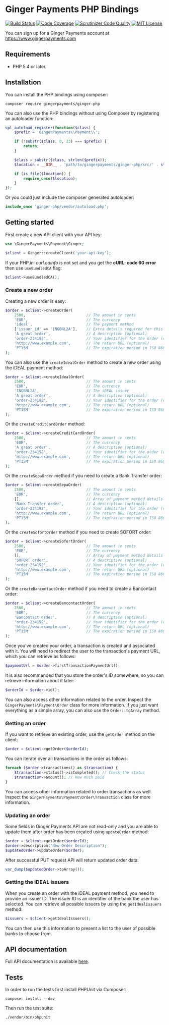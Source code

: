 # Ginger Payments PHP Bindings

[![Build Status](https://travis-ci.org/gingerpayments/ginger-php.svg)](https://travis-ci.org/gingerpayments/ginger-php)
[![Code Coverage](https://scrutinizer-ci.com/g/gingerpayments/ginger-php/badges/coverage.png?b=master)](https://scrutinizer-ci.com/g/gingerpayments/ginger-php/?branch=master)
[![Scrutinizer Code Quality](https://scrutinizer-ci.com/g/gingerpayments/ginger-php/badges/quality-score.png?b=master)](https://scrutinizer-ci.com/g/gingerpayments/ginger-php/?branch=master)
[![MIT License](https://img.shields.io/badge/license-MIT-brightgreen.svg)](https://github.com/gingerpayments/ginger-php/blob/master/LICENSE)

You can sign up for a Ginger Payments account at https://www.gingerpayments.com

## Requirements

* PHP 5.4 or later.

## Installation

You can install the PHP bindings using composer:

```
composer require gingerpayments/ginger-php
```

You can also use the PHP bindings without using Composer by registering an autoloader function:

```php
spl_autoload_register(function($class) {
    $prefix = 'GingerPayments\\Payment\\';

    if (!substr($class, 0, 23) === $prefix) {
        return;
    }

    $class = substr($class, strlen($prefix));
    $location = __DIR__ . 'path/to/gingerpayments/ginger-php/src/' . str_replace('\\', '/', $class) . '.php';

    if (is_file($location)) {
        require_once($location);
    }
});
```

Or you could just include the composer generated autoloader:

```php
include_once 'ginger-php/vendor/autoload.php';
```

## Getting started

First create a new API client with your API key:

```php
use \GingerPayments\Payment\Ginger;

$client = Ginger::createClient('your-api-key');
```

If your PHP.ini *curl.cainfo* is not set and you get the **cURL: code 60 error** then use `useBundledCA` flag:

```php
$client->useBundledCA();
```

### Create a new order

Creating a new order is easy:

```php
$order = $client->createOrder(
    2500,                           // The amount in cents
    'EUR',                          // The currency
    'ideal',                        // The payment method
    ['issuer_id' => 'INGBNL2A'],    // Extra details required for this payment method
    'A great order',                // A description (optional)
    'order-234192',                 // Your identifier for the order (optional)
    'http://www.example.com',       // The return URL (optional)
    'PT15M'                         // The expiration period in ISO 8601 format (optional)
);
```

You can also use the `createIdealOrder` method to create a new order using the iDEAL payment method:

```php
$order = $client->createIdealOrder(
    2500,                           // The amount in cents
    'EUR',                          // The currency
    'INGBNL2A',                     // The iDEAL issuer
    'A great order',                // A description (optional)
    'order-234192',                 // Your identifier for the order (optional)
    'http://www.example.com',       // The return URL (optional)
    'PT15M'                         // The expiration period in ISO 8601 format (optional)
);
```

Or the `createCreditCardOrder` method:

```php
$order = $client->createCreditCardOrder(
    2500,                           // The amount in cents
    'EUR',                          // The currency
    'A great order',                // A description (optional)
    'order-234192',                 // Your identifier for the order (optional)
    'http://www.example.com',       // The return URL (optional)
    'PT15M'                         // The expiration period in ISO 8601 format (optional)
);
```

Or the `createSepaOrder` method if you need to create a Bank Transfer order:

```php
$order = $client->createSepaOrder(
    2500,                           // The amount in cents
    'EUR',                          // The currency
    [],                             // Array of payment method details
    'Bank Transfer order',          // A description (optional)
    'order-234192',                 // Your identifier for the order (optional)
    'http://www.example.com',       // The return URL (optional)
    'PT15M'                         // The expiration period in ISO 8601 format (optional)
);
```

Or the `createSofortOrder` method if you need to create SOFORT order:

```php
$order = $client->createSofortOrder(
    2500,                           // The amount in cents
    'EUR',                          // The currency
    [],                             // Array of payment method details
    'SOFORT order',                 // A description (optional)
    'order-234192',                 // Your identifier for the order (optional)
    'http://www.example.com',       // The return URL (optional)
    'PT15M'                         // The expiration period in ISO 8601 format (optional)
);
```

Or the `createBancontactOrder` method if you need to create a Bancontact order:

```php
$order = $client->createBancontactOrder(
    2500,                           // The amount in cents
    'EUR',                          // The currency
    'Bancontact order',             // A description (optional)
    'order-234192',                 // Your identifier for the order (optional)
    'http://www.example.com',       // The return URL (optional)
    'PT15M'                         // The expiration period in ISO 8601 format (optional)
);
```

Once you've created your order, a transaction is created and associated with it. You will need to redirect the user to
the transaction's payment URL, which you can retrieve as follows:

```php
$paymentUrl = $order->firstTransactionPaymentUrl();
```

It is also recommended that you store the order's ID somewhere, so you can retrieve information about it later:

```php
$orderId = $order->id();
```

You can also access other information related to the order. Inspect the `GingerPayments\Payment\Order` class for more
information. If you just want everything as a simple array, you can also use the `Order::toArray` method.

### Getting an order

If you want to retrieve an existing order, use the `getOrder` method on the client:

```php
$order = $client->getOrder($orderId);
```

You can iterate over all transactions in the order as follows:

```php
foreach ($order->transactions() as $transaction) {
    $transaction->status()->isCompleted(); // Check the status
    $transaction->amount(); // How much paid
}
```
You can access other information related to order transactions as well. Inspect the
`GingerPayments\Payment\Order\Transaction` class for more information.

### Updating an order

Some fields in Ginger Payments API are not read-only and you are able to update them after order has been created using `updateOrder` method:
```php
$order = $client->getOrder($orderId);
$order->description("New Order Description");
$updatedOrder->updateOrder($order);
```
After successful PUT request API will return updated order data:
```php
var_dump($updatedOrder->toArray());
```

### Getting the iDEAL issuers

When you create an order with the iDEAL payment method, you need to provide an issuer ID. The issuer ID is an identifier
of the bank the user has selected. You can retrieve all possible issuers by using the `getIdealIssuers` method:

```php
$issuers = $client->getIdealIssuers();
```

You can then use this information to present a list to the user of possible banks to choose from.

## API documentation

Full API documentation is available [here](https://www.gingerpayments.com/api).

## Tests

In order to run the tests first install PHPUnit via Composer:

```
composer install --dev
```

Then run the test suite:

```
./vendor/bin/phpunit
```